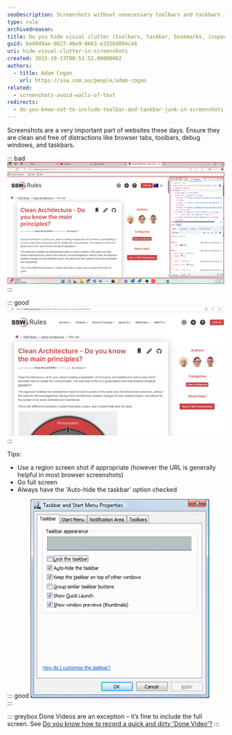```yaml
---
seoDescription: Screenshots without unnecessary toolbars and taskbars improve image quality and user experience.
type: rule
archivedreason:
title: Do you hide visual clutter (toolbars, taskbar, bookmarks, inspector) before taking screenshots?
guid: be4049ae-0027-46e9-8663-e3326d094c48
uri: hide-visual-clutter-in-screenshots
created: 2015-10-13T00:53:52.0000000Z
authors:
  - title: Adam Cogan
    url: https://ssw.com.au/people/adam-cogan
related:
  - screenshots-avoid-walls-of-text
redirects:
  - do-you-know-not-to-include-toolbar-and-taskbar-junk-in-screenshots
---
```


Screenshots are a very important part of websites these days. Ensure they are clean and free of distractions like browser tabs, toolbars, debug windows, and taskbars.

<!--endintro-->

::: bad
![Figure: Bad example - Screenshot includes personal tabs, toolbar, debug window, and taskbar](bad-screenshot-with-personal-data.png)  
:::

::: good
![Figure: Good example - Screenshot has been cropped to hide junks](good-no-personal-info.png)  
:::

Tips:

* Use a region screen shot if appropriate (however the URL is generally helpful in most browser screenshots)
* Go full screen
* Always have the 'Auto-hide the taskbar' option checked

::: good
![Figure: Always have the 'Auto-hide the taskbar' option checked so you do better screenshots](good-auto-hide-taskbar.gif)  
:::


::: greybox
Done Videos are an exception – it’s fine to include the full screen. See [Do you know how to record a quick and dirty 'Done Video'?](https://www.ssw.com.au/rules/done-video/)
:::
